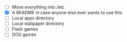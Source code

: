 - [ ] Move everything into /etc
- [x] A README in case anyone else ever wants to use this
- [ ] Local apps directory
- [ ] Local wallpaper directory
- [ ] Flash games
- [ ] DOS games
